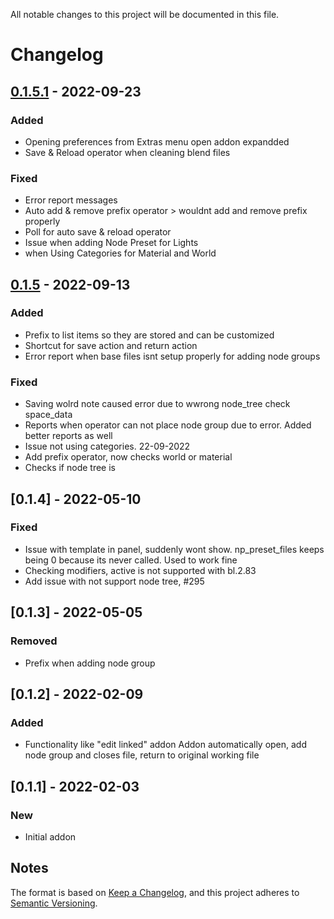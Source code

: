 All notable changes to this project will be documented in this file.
# Changelog


## [0.1.5.1] - 2022-09-23
### Added
- Opening preferences from Extras menu open addon expandded
- Save & Reload operator when cleaning blend files
### Fixed
- Error report messages
- Auto add & remove prefix operator > wouldnt add and remove prefix properly
- Poll for auto save & reload operator
- Issue when adding Node Preset for Lights 
- when Using Categories for Material and World

## [0.1.5] - 2022-09-13
### Added
- Prefix to list items so they are stored and can be customized
- Shortcut for save action and return action
- Error report when base files isnt setup properly for adding node groups

### Fixed
- Saving wolrd note caused error due to wwrong node_tree check space_data
- Reports when operator can not place node group due to error. Added better reports as well
- Issue not using categories. 22-09-2022
- Add prefix operator, now checks world or material
- Checks if node tree is

## [0.1.4] - 2022-05-10
### Fixed
- Issue with template in panel, suddenly wont show. np_preset_files keeps being 0 because its never called. Used to work fine
- Checking modifiers, active is not supported with bl.2.83
- Add issue with not support node tree, #295

## [0.1.3] - 2022-05-05
### Removed
- Prefix when adding node group

## [0.1.2] - 2022-02-09
### Added
- Functionality like "edit linked" addon
  Addon automatically open, add node group and closes file, return to original working file

## [0.1.1] - 2022-02-03
### New
- Initial addon

## Notes
The format is based on [Keep a Changelog](https://keepachangelog.com/en/1.0.0/),
and this project adheres to [Semantic Versioning](https://semver.org/spec/v2.0.0.html).
<!--### Official Rigify Info-->

[0.1.5.1]:https://github.com/schroef/QuickSwitch/releases/tag/v.0.1.5.1
[0.1.5]:https://github.com/schroef/QuickSwitch/releases/tag/v.0.1.5
